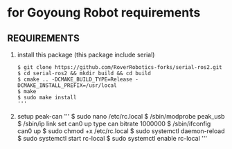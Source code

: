 # for Goyoung Robot requirements

## REQUIREMENTS
1. install this package
    (this package include serial)
    ```
    $ git clone https://github.com/RoverRobotics-forks/serial-ros2.git
    $ cd serial-ros2 && mkdir build && cd build
    $ cmake .. -DCMAKE_BUILD_TYPE=Release -DCMAKE_INSTALL_PREFIX=/usr/local
    $ make
    $ sudo make install
    '''
2. setup peak-can
    '''
    $ sudo nano /etc/rc.local
    $ /sbin/modprobe peak_usb
    $ /sbin/ip link set can0 up type can bitrate 1000000
    $ /sbin/ifconfig can0 up
    $ sudo chmod +x /etc/rc.local
    $ sudo systemctl daemon-reload
    $ sudo systemctl start rc-local
    $ sudo systemctl enable rc-local
    '''